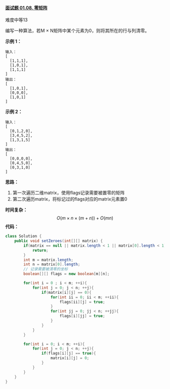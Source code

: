 #### [面试题 01.08. 零矩阵](https://leetcode-cn.com/problems/zero-matrix-lcci/)

难度中等13

编写一种算法，若M × N矩阵中某个元素为0，则将其所在的行与列清零。

 

**示例 1：**

```
输入：
[
  [1,1,1],
  [1,0,1],
  [1,1,1]
]
输出：
[
  [1,0,1],
  [0,0,0],
  [1,0,1]
]
```

**示例 2：**

```
输入：
[
  [0,1,2,0],
  [3,4,5,2],
  [1,3,1,5]
]
输出：
[
  [0,0,0,0],
  [0,4,5,0],
  [0,3,1,0]
]
```



**思路：**

1. 第一次遍历二维matrix，使用flags记录需要被置零的矩阵
2. 第二次遍历matrix，将标记过的flags对应的matrix元素置0

**时间复杂：**
$$
O(m\times n\times (m+n))+O(mn)
$$
**代码：**

```java
class Solution {
    public void setZeroes(int[][] matrix) {
        if(matrix == null || matrix.length < 1 || matrix[0].length < 1){
            return;
        }
        int m = matrix.length;
        int n = matrix[0].length;
        // 记录需要被清零的坐标
        boolean[][] flags = new boolean[m][n];

        for(int i = 0 ; i < m; ++i){
            for(int j = 0; j < n; ++j){
                if(matrix[i][j] == 0){
                    for(int ii = 0; ii < m; ++ii){
                        flags[ii][j] = true;
                    }
                    for(int jj = 0; jj < n; ++jj){
                        flags[i][jj] = true;
                    }
                }
            }
        }

        for(int i = 0; i < m; ++i){
            for(int j = 0; j < n; ++j){
                if(flags[i][j] == true){
                    matrix[i][j] = 0;
                }
            }
        }
    }
}
```

